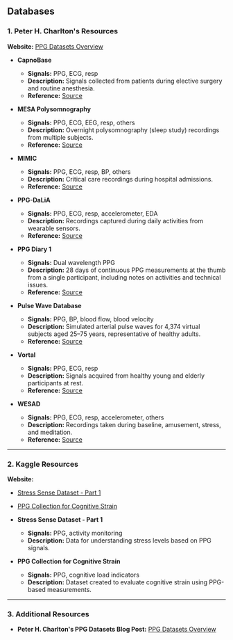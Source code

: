 ## Databases

### **1. Peter H. Charlton's Resources**

**Website:** [PPG Datasets Overview](https://peterhcharlton.github.io/info/datasets)

- **CapnoBase**

  - **Signals:** PPG, ECG, resp
  - **Description:** Signals collected from patients during elective surgery and routine anesthesia.
  - **Reference:** [Source](https://peterhcharlton.github.io/info/datasets)

- **MESA Polysomnography**

  - **Signals:** PPG, ECG, EEG, resp, others
  - **Description:** Overnight polysomnography (sleep study) recordings from multiple subjects.
  - **Reference:** [Source](https://peterhcharlton.github.io/info/datasets)

- **MIMIC**

  - **Signals:** PPG, ECG, resp, BP, others
  - **Description:** Critical care recordings during hospital admissions.
  - **Reference:** [Source](https://peterhcharlton.github.io/info/datasets)

- **PPG-DaLiA**

  - **Signals:** PPG, ECG, resp, accelerometer, EDA
  - **Description:** Recordings captured during daily activities from wearable sensors.
  - **Reference:** [Source](https://peterhcharlton.github.io/info/datasets)

- **PPG Diary 1**

  - **Signals:** Dual wavelength PPG
  - **Description:** 28 days of continuous PPG measurements at the thumb from a single participant, including notes on activities and technical issues.
  - **Reference:** [Source](https://peterhcharlton.github.io/info/datasets)

- **Pulse Wave Database**

  - **Signals:** PPG, BP, blood flow, blood velocity
  - **Description:** Simulated arterial pulse waves for 4,374 virtual subjects aged 25–75 years, representative of healthy adults.
  - **Reference:** [Source](https://peterhcharlton.github.io/info/datasets)

- **Vortal**

  - **Signals:** PPG, ECG, resp
  - **Description:** Signals acquired from healthy young and elderly participants at rest.
  - **Reference:** [Source](https://peterhcharlton.github.io/info/datasets)

- **WESAD**
  - **Signals:** PPG, ECG, resp, accelerometer, others
  - **Description:** Recordings taken during baseline, amusement, stress, and meditation.
  - **Reference:** [Source](https://peterhcharlton.github.io/info/datasets)

---

### **2. Kaggle Resources**

**Website:**

- [Stress Sense Dataset - Part 1](https://www.kaggle.com/code/krishd123/stress-sense-part-1)
- [PPG Collection for Cognitive Strain](https://www.kaggle.com/datasets/krishd123/ppg-collection-for-cognitive-strain)

- **Stress Sense Dataset - Part 1**

  - **Signals:** PPG, activity monitoring
  - **Description:** Data for understanding stress levels based on PPG signals.

- **PPG Collection for Cognitive Strain**
  - **Signals:** PPG, cognitive load indicators
  - **Description:** Dataset created to evaluate cognitive strain using PPG-based measurements.

---

### **3. Additional Resources**

- **Peter H. Charlton's PPG Datasets Blog Post:** [PPG Datasets Overview](https://peterhcharlton.github.io/post/ppg_datasets/)
